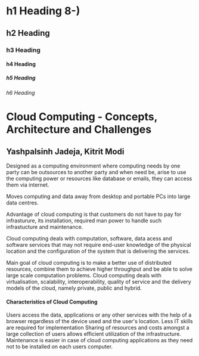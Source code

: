 # h1 Heading 8-)
## h2 Heading
### h3 Heading
#### h4 Heading
##### h5 Heading
###### h6 Heading

# Cloud Computing - Concepts, Architecture and Challenges
## Yashpalsinh Jadeja, Kitrit Modi

Designed as a computing environment where computing needs by one party can be outsources to another party and when need be, arise to use the computing power or resources like database or emails, they can access them via internet. 

Moves computing and data away from desktop and portable PCs into large data centres.

Advantage of cloud computing is that customers do not have to pay for infrasturure, its installation, required man power to handle such infrastucture and maintenance. 

Cloud computing deals with computation, software, data acess and software services that may not require end-user knowledge of the physical location and the configuration of the system that is delivering the services.

Main goal of cloud computing is to make a better use of distributed resources, combine them to achieve higher throughput and be able to solve large scale computation problems. Cloud computing deals with virtualisation, scalability, interoperability, quality of service and the delivery models of the cloud, namely private, public and hybrid. 

#### Characteristics of Cloud Computing 
Users access the data, applications or any other services with the help of a browser regardless of the device used and the user's location. 
Less IT skills are required for implementation 
Sharing of resources and costs amongst a large collection of users allows efficient utilization of the infrastructure.
Maintenance is easier in case of cloud computing applications as they need not to be installed on each users computer.
